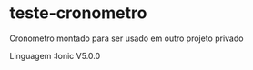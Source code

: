 # teste-cronometro
 Cronometro montado para ser usado em outro projeto privado

Linguagem :Ionic V5.0.0

